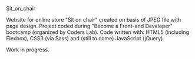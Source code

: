 Sit_on_chair

Website for online store "Sit on chair" created on basis of JPEG file with page design. 
Project coded during "Become a Front-end Developer" bootcamp (organized by Coders Lab).
Code written with: HTML5 (including Flexbox), CSS3 (via Sass) and (still to come) JavaScript (jQuery).

Work in progress.
